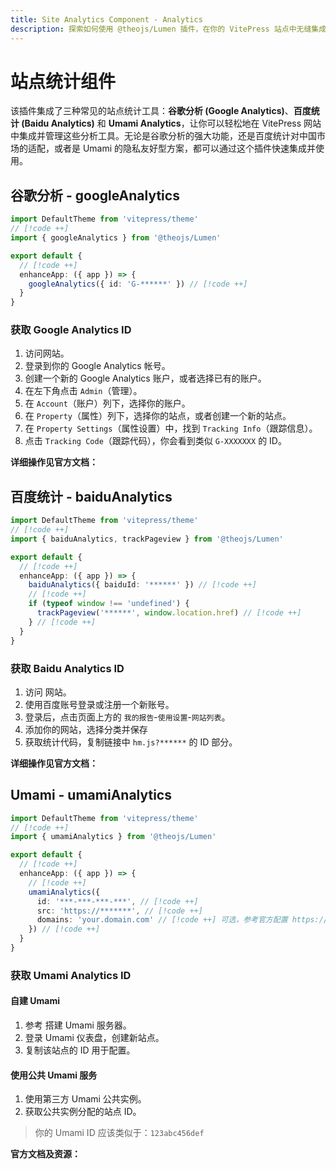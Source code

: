 ```yaml
---
title: Site Analytics Component - Analytics
description: 探索如何使用 @theojs/Lumen 插件，在你的 VitePress 站点中无缝集成谷歌分析 (Google Analytics)、百度统计 (Baidu Analytics) 及 Umami Analytics。本指南将帮助你快速配置和管理站点统计，有效追踪和分析网站数据。
---
```


# 站点统计组件

该插件集成了三种常见的站点统计工具：**谷歌分析 (Google Analytics)**、**百度统计 (Baidu Analytics)** 和 **Umami Analytics**，让你可以轻松地在 VitePress 网站中集成并管理这些分析工具。无论是谷歌分析的强大功能，还是百度统计对中国市场的适配，或者是 Umami 的隐私友好型方案，都可以通过这个插件快速集成并使用。

## 谷歌分析 - googleAnalytics

```ts [.vitepress/theme/index.ts]
import DefaultTheme from 'vitepress/theme'
// [!code ++]
import { googleAnalytics } from '@theojs/Lumen'

export default {
  // [!code ++]
  enhanceApp: ({ app }) => {
    googleAnalytics({ id: 'G-******' }) // [!code ++]
  }
}
```

### 获取 Google Analytics ID

1. 访问<Pill icon="logos:google-analytics" name="Google Analytics" link="https://analytics.google.com/" />网站。
2. 登录到你的 Google Analytics 帐号。
3. 创建一个新的 Google Analytics 账户，或者选择已有的账户。
4. 在左下角点击 `Admin`（管理）。
5. 在 `Account`（账户）列下，选择你的账户。
6. 在 `Property`（属性）列下，选择你的站点，或者创建一个新的站点。
7. 在 `Property Settings`（属性设置）中，找到 `Tracking Info`（跟踪信息）。
8. 点击 `Tracking Code`（跟踪代码），你会看到类似 `G-XXXXXXX` 的 ID。

**详细操作见官方文档：** <Pill icon="logos:google-analytics" name="Google Analytics 帮助文档" link="https://support.google.com/analytics/answer/9304153?hl=zh-Hans" />

## 百度统计 - baiduAnalytics

```ts [.vitepress/theme/index.ts]
import DefaultTheme from 'vitepress/theme'
// [!code ++]
import { baiduAnalytics, trackPageview } from '@theojs/Lumen'

export default {
  // [!code ++]
  enhanceApp: ({ app }) => {
    baiduAnalytics({ baiduId: '******' }) // [!code ++]
    // [!code ++]
    if (typeof window !== 'undefined') {
      trackPageview('******', window.location.href) // [!code ++]
    } // [!code ++]
  }
}
```

### 获取 Baidu Analytics ID

1. 访问 <Pill :icon="{ icon: 'ri:baidu-fill', color: '#2932E1' }" name="百度统计" link="https://tongji.baidu.com/" /> 网站。
2. 使用百度账号登录或注册一个新账号。
3. 登录后，点击页面上方的 `我的报告`-`使用设置`-`网站列表`。
4. 添加你的网站，选择分类并保存
5. 获取统计代码，复制链接中 `hm.js?******` 的 ID 部分。

**详细操作见官方文档：** <Pill :icon="{ icon: 'ri:baidu-fill', color: '#2932E1' }" name="百度统计官方文档" link="https://tongji.baidu.com/web/help/article?id=175&type=0" />

## Umami - umamiAnalytics

```ts [.vitepress/theme/index.ts]
import DefaultTheme from 'vitepress/theme'
// [!code ++]
import { umamiAnalytics } from '@theojs/Lumen'

export default {
  // [!code ++]
  enhanceApp: ({ app }) => {
    // [!code ++]
    umamiAnalytics({
      id: '***-***-***-***', // [!code ++]
      src: 'https://*******', // [!code ++]
      domains: 'your.domain.com' // [!code ++] 可选，参考官方配置 https://umami.is/docs/tracker-configuration#data-domains
    }) // [!code ++]
  }
}
```

### 获取 Umami Analytics ID

#### 自建 Umami

1. 参考 <Pill :icon="{ icon: 'simple-icons:umami', color: { light: '#000000', dark: '#ffffff' } }" name="Umami 文档" link="https://umami.is/docs/guides/hosting" /> 搭建 Umami 服务器。
2. 登录 Umami 仪表盘，创建新站点。
3. 复制该站点的 ID 用于配置。

#### 使用公共 Umami 服务

1. 使用第三方 Umami 公共实例。
2. 获取公共实例分配的站点 ID。

> 你的 Umami ID 应该类似于：`123abc456def`

**官方文档及资源：** <Pill :icon="{ icon: 'simple-icons:umami', color: { light: '#000000', dark: '#ffffff' } }" name="Umami 文档" link="https://umami.is/docs/guides/hosting" /> <Pill :icon="{ icon: 'simple-icons:umami', color: { light: '#000000', dark: '#ffffff' } }" name="Umami 公共服务" link="https://umami.is/" />
